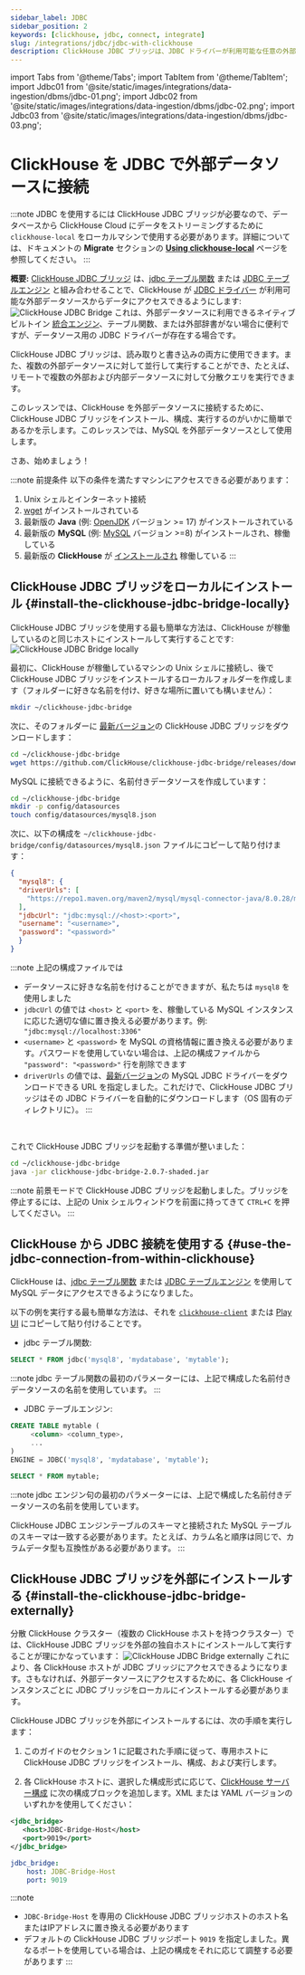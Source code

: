 ```yaml
---
sidebar_label: JDBC
sidebar_position: 2
keywords: [clickhouse, jdbc, connect, integrate]
slug: /integrations/jdbc/jdbc-with-clickhouse
description: ClickHouse JDBC ブリッジは、JDBC ドライバーが利用可能な任意の外部データソースから ClickHouse がデータにアクセスできるようにします
---
```


import Tabs from '@theme/Tabs';
import TabItem from '@theme/TabItem';
import Jdbc01 from '@site/static/images/integrations/data-ingestion/dbms/jdbc-01.png';
import Jdbc02 from '@site/static/images/integrations/data-ingestion/dbms/jdbc-02.png';
import Jdbc03 from '@site/static/images/integrations/data-ingestion/dbms/jdbc-03.png';


# ClickHouse を JDBC で外部データソースに接続

:::note
JDBC を使用するには ClickHouse JDBC ブリッジが必要なので、データベースから ClickHouse Cloud にデータをストリーミングするために `clickhouse-local` をローカルマシンで使用する必要があります。詳細については、ドキュメントの **Migrate** セクションの [**Using clickhouse-local**](/integrations/migration/clickhouse-local-etl.md#example-2-migrating-from-mysql-to-clickhouse-cloud-with-the-jdbc-bridge) ページを参照してください。
:::

**概要:** <a href="https://github.com/ClickHouse/clickhouse-jdbc-bridge" target="_blank">ClickHouse JDBC ブリッジ</a> は、[jdbc テーブル関数](/sql-reference/table-functions/jdbc.md) または [JDBC テーブルエンジン](/engines/table-engines/integrations/jdbc.md) と組み合わせることで、ClickHouse が <a href="https://en.wikipedia.org/wiki/JDBC_driver" target="_blank">JDBC ドライバー</a> が利用可能な外部データソースからデータにアクセスできるようにします:
<img src={Jdbc01} class="image" alt="ClickHouse JDBC Bridge"/>
これは、外部データソースに利用できるネイティブビルトイン [統合エンジン](/engines/table-engines/index.md#integration-engines-integration-engines)、テーブル関数、または外部辞書がない場合に便利ですが、データソース用の JDBC ドライバーが存在する場合です。

ClickHouse JDBC ブリッジは、読み取りと書き込みの両方に使用できます。また、複数の外部データソースに対して並行して実行することができ、たとえば、リモートで複数の外部および内部データソースに対して分散クエリを実行できます。

このレッスンでは、ClickHouse を外部データソースに接続するために、ClickHouse JDBC ブリッジをインストール、構成、実行するのがいかに簡単であるかを示します。このレッスンでは、MySQL を外部データソースとして使用します。

さあ、始めましょう！

:::note 前提条件
以下の条件を満たすマシンにアクセスできる必要があります：
1. Unix シェルとインターネット接続
2. <a href="https://www.gnu.org/software/wget/" target="_blank">wget</a> がインストールされている
3. 最新版の **Java** (例: <a href="https://openjdk.java.net" target="_blank">OpenJDK</a> バージョン >= 17) がインストールされている
4. 最新版の **MySQL** (例: <a href="https://www.mysql.com" target="_blank">MySQL</a> バージョン >=8) がインストールされ、稼働している
5. 最新版の **ClickHouse** が [インストールされ](/getting-started/install.md) 稼働している
:::

## ClickHouse JDBC ブリッジをローカルにインストール {#install-the-clickhouse-jdbc-bridge-locally}

ClickHouse JDBC ブリッジを使用する最も簡単な方法は、ClickHouse が稼働しているのと同じホストにインストールして実行することです:<img src={Jdbc02} class="image" alt="ClickHouse JDBC Bridge locally"/>

最初に、ClickHouse が稼働しているマシンの Unix シェルに接続し、後で ClickHouse JDBC ブリッジをインストールするローカルフォルダーを作成します（フォルダーに好きな名前を付け、好きな場所に置いても構いません）：
```bash
mkdir ~/clickhouse-jdbc-bridge
```

次に、そのフォルダーに <a href="https://github.com/ClickHouse/clickhouse-jdbc-bridge/releases/" target="_blank">最新バージョン</a>の ClickHouse JDBC ブリッジをダウンロードします：

```bash
cd ~/clickhouse-jdbc-bridge
wget https://github.com/ClickHouse/clickhouse-jdbc-bridge/releases/download/v2.0.7/clickhouse-jdbc-bridge-2.0.7-shaded.jar
```

MySQL に接続できるように、名前付きデータソースを作成しています：

 ```bash
 cd ~/clickhouse-jdbc-bridge
 mkdir -p config/datasources
 touch config/datasources/mysql8.json
 ```

次に、以下の構成を `~/clickhouse-jdbc-bridge/config/datasources/mysql8.json` ファイルにコピーして貼り付けます：

 ```json
 {
   "mysql8": {
   "driverUrls": [
     "https://repo1.maven.org/maven2/mysql/mysql-connector-java/8.0.28/mysql-connector-java-8.0.28.jar"
   ],
   "jdbcUrl": "jdbc:mysql://<host>:<port>",
   "username": "<username>",
   "password": "<password>"
   }
 }
 ```

:::note
上記の構成ファイルでは
- データソースに好きな名前を付けることができますが、私たちは `mysql8` を使用しました
- `jdbcUrl` の値では `<host>` と `<port>` を、稼働している MySQL インスタンスに応じた適切な値に置き換える必要があります。例: `"jdbc:mysql://localhost:3306"`
- `<username>` と `<password>` を MySQL の資格情報に置き換える必要があります。パスワードを使用していない場合は、上記の構成ファイルから `"password": "<password>"` 行を削除できます
- `driverUrls` の値では、<a href="https://repo1.maven.org/maven2/mysql/mysql-connector-java/" target="_blank">最新バージョン</a>の MySQL JDBC ドライバーをダウンロードできる URL を指定しました。これだけで、ClickHouse JDBC ブリッジはその JDBC ドライバーを自動的にダウンロードします（OS 固有のディレクトリに）。
:::

<br/>

これで ClickHouse JDBC ブリッジを起動する準備が整いました：
 ```bash
 cd ~/clickhouse-jdbc-bridge
 java -jar clickhouse-jdbc-bridge-2.0.7-shaded.jar
 ```
:::note
前景モードで ClickHouse JDBC ブリッジを起動しました。ブリッジを停止するには、上記の Unix シェルウィンドウを前面に持ってきて `CTRL+C` を押してください。
:::


## ClickHouse から JDBC 接続を使用する {#use-the-jdbc-connection-from-within-clickhouse}

ClickHouse は、[jdbc テーブル関数](/sql-reference/table-functions/jdbc.md) または [JDBC テーブルエンジン](/engines/table-engines/integrations/jdbc.md) を使用して MySQL データにアクセスできるようになりました。

以下の例を実行する最も簡単な方法は、それを [`clickhouse-client`](/interfaces/cli.md) または [Play UI](/interfaces/http.md) にコピーして貼り付けることです。



- jdbc テーブル関数:

 ```sql
 SELECT * FROM jdbc('mysql8', 'mydatabase', 'mytable');
 ```
:::note
jdbc テーブル関数の最初のパラメーターには、上記で構成した名前付きデータソースの名前を使用しています。
:::



- JDBC テーブルエンジン:
 ```sql
 CREATE TABLE mytable (
      <column> <column_type>,
      ...
 )
 ENGINE = JDBC('mysql8', 'mydatabase', 'mytable');

 SELECT * FROM mytable;
 ```
:::note
jdbc エンジン句の最初のパラメーターには、上記で構成した名前付きデータソースの名前を使用しています。

ClickHouse JDBC エンジンテーブルのスキーマと接続された MySQL テーブルのスキーマは一致する必要があります。たとえば、カラム名と順序は同じで、カラムデータ型も互換性がある必要があります。
:::







## ClickHouse JDBC ブリッジを外部にインストールする {#install-the-clickhouse-jdbc-bridge-externally}

分散 ClickHouse クラスター（複数の ClickHouse ホストを持つクラスター）では、ClickHouse JDBC ブリッジを外部の独自ホストにインストールして実行することが理にかなっています：
<img src={Jdbc03} class="image" alt="ClickHouse JDBC Bridge externally"/>
これにより、各 ClickHouse ホストが JDBC ブリッジにアクセスできるようになります。さもなければ、外部データソースにアクセスするために、各 ClickHouse インスタンスごとに JDBC ブリッジをローカルにインストールする必要があります。

ClickHouse JDBC ブリッジを外部にインストールするには、次の手順を実行します：

1. このガイドのセクション 1 に記載された手順に従って、専用ホストに ClickHouse JDBC ブリッジをインストール、構成、および実行します。

2. 各 ClickHouse ホストに、選択した構成形式に応じて、<a href="https://clickhouse.com/docs/operations/configuration-files/#configuration_files" target="_blank">ClickHouse サーバー構成</a> に次の構成ブロックを追加します。XML または YAML バージョンのいずれかを使用してください：

<Tabs>
<TabItem value="xml" label="XML">

```xml
<jdbc_bridge>
   <host>JDBC-Bridge-Host</host>
   <port>9019</port>
</jdbc_bridge>
```

</TabItem>
<TabItem value="yaml" label="YAML">

```yaml
jdbc_bridge:
    host: JDBC-Bridge-Host
    port: 9019
```

</TabItem>
</Tabs>

:::note
   - `JDBC-Bridge-Host` を専用の ClickHouse JDBC ブリッジホストのホスト名またはIPアドレスに置き換える必要があります
   - デフォルトの ClickHouse JDBC ブリッジポート `9019` を指定しました。異なるポートを使用している場合は、上記の構成をそれに応じて調整する必要があります
:::




